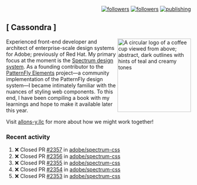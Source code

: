 <p align="right"><a rel="me" href="https://front-end.social/@castastrophe">
    <img alt="followers" title="Follow me on Mastodon" src="https://img.shields.io/mastodon/follow/109297102751309835?domain=https%3A%2F%2Ffront-end.social&label=Follow&logo=mastodon&logoColor=white&style=for-the-badge&labelColor=008080&color=006969"/></a>
  <a href="https://codepen.io/castastrophe/">
    <img alt="followers" title="Follow me on CodePen" src="https://img.shields.io/badge/16-1?color=640464&labelColor=7c007c&style=for-the-badge&logo=codepen&label=Follow"/></a>
<a href="https://castastrophe.medium.com/">
    <img alt="publishing" title="View articles on Medium" src="https://img.shields.io/badge/107-1?color=666&labelColor=444&label=subscribe&logo=medium&logoColor=white&style=for-the-badge"/></a>
</p>

## [&nbsp;Cassondra&nbsp;]

<img align="right" src="https://github-production-user-asset-6210df.s3.amazonaws.com/1840295/253016758-ba468774-1cd3-42c2-8f43-947b5eeb5edf.png" height="200" alt="A circular logo of a coffee cup viewed from above; abstract, dark outlines with hints of teal and creamy tones">

Experienced front-end developer and architect of enterprise-scale design systems for Adobe; previously of Red Hat. My primary focus at the moment is the [Spectrum design system](https://github.com/adobe/spectrum-css). As a founding contributor to the [PatternFly&nbsp;Elements](https://github.com/patternfly/patternfly-elements) project&mdash;a community implementation of the PatternFly design system&mdash;I became intimately familiar with the nuances of styling web components. To this end, I have been compiling a book with my learnings and hope to make it available later this year.

Visit [allons-y.llc](http://allons-y.llc/) for more about how we might work together!

### Recent activity

<!--START_SECTION:activity-->
1. ❌ Closed PR [#2357](https://github.com/adobe/spectrum-css/pull/2357) in [adobe/spectrum-css](https://github.com/adobe/spectrum-css)
2. ❌ Closed PR [#2356](https://github.com/adobe/spectrum-css/pull/2356) in [adobe/spectrum-css](https://github.com/adobe/spectrum-css)
3. ❌ Closed PR [#2355](https://github.com/adobe/spectrum-css/pull/2355) in [adobe/spectrum-css](https://github.com/adobe/spectrum-css)
4. ❌ Closed PR [#2354](https://github.com/adobe/spectrum-css/pull/2354) in [adobe/spectrum-css](https://github.com/adobe/spectrum-css)
5. ❌ Closed PR [#2353](https://github.com/adobe/spectrum-css/pull/2353) in [adobe/spectrum-css](https://github.com/adobe/spectrum-css)
<!--END_SECTION:activity-->
